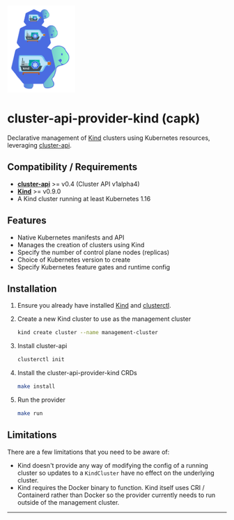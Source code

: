 <img src="logo.png" height="200px" alt="capk">

# cluster-api-provider-kind (capk)

Declarative management of [Kind] clusters using Kubernetes resources, leveraging [cluster-api].

## Compatibility / Requirements

* **[cluster-api]** >= v0.4 (Cluster API v1alpha4)
* **[Kind]** >= v0.9.0
* A Kind cluster running at least Kubernetes 1.16

## Features

* Native Kubernetes manifests and API
* Manages the creation of clusters using Kind
* Specify the number of control plane nodes (replicas)
* Choice of Kubernetes version to create
* Specify Kubernetes feature gates and runtime config

## Installation

1. Ensure you already have installed [Kind] and [clusterctl].
2. Create a new Kind cluster to use as the management cluster

    ```sh
    kind create cluster --name management-cluster
    ```

3. Install cluster-api

    ```sh
    clusterctl init
    ```

4. Install the cluster-api-provider-kind CRDs

    ```sh
    make install
    ```

5. Run the provider

    ```sh
    make run
    ```

## Limitations

There are a few limitations that you need to be aware of:

* Kind doesn't provide any way of modifying the config of a running cluster so updates to a `KindCluster` have no effect on the underlying cluster.
* Kind requires the Docker binary to function. Kind itself uses CRI / Containerd rather than Docker so the provider currently needs to run outside of the management cluster.

---

[kind]: https://github.com/kubernetes-sigs/kind
[cluster-api]: https://github.com/kubernetes-sigs/cluster-api/
[clusterctl]: https://cluster-api.sigs.k8s.io/user/quick-start.html#install-clusterctl
